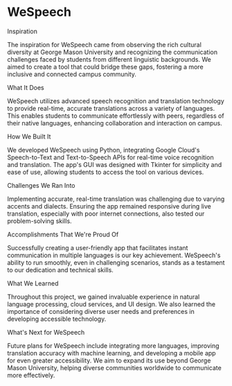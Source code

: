 # WeSpeech


Inspiration

The inspiration for WeSpeech came from observing the rich cultural diversity at George Mason University and recognizing the communication challenges faced by students from different linguistic backgrounds. We aimed to create a tool that could bridge these gaps, fostering a more inclusive and connected campus community.

What It Does

WeSpeech utilizes advanced speech recognition and translation technology to provide real-time, accurate translations across a variety of languages. This enables students to communicate effortlessly with peers, regardless of their native languages, enhancing collaboration and interaction on campus.

How We Built It

We developed WeSpeech using Python, integrating Google Cloud's Speech-to-Text and Text-to-Speech APIs for real-time voice recognition and translation. The app's GUI was designed with Tkinter for simplicity and ease of use, allowing students to access the tool on various devices.

Challenges We Ran Into

Implementing accurate, real-time translation was challenging due to varying accents and dialects. Ensuring the app remained responsive during live translation, especially with poor internet connections, also tested our problem-solving skills.

Accomplishments That We're Proud Of

Successfully creating a user-friendly app that facilitates instant communication in multiple languages is our key achievement. WeSpeech's ability to run smoothly, even in challenging scenarios, stands as a testament to our dedication and technical skills.

What We Learned

Throughout this project, we gained invaluable experience in natural language processing, cloud services, and UI design. We also learned the importance of considering diverse user needs and preferences in developing accessible technology.

What's Next for WeSpeech

Future plans for WeSpeech include integrating more languages, improving translation accuracy with machine learning, and developing a mobile app for even greater accessibility. We aim to expand its use beyond George Mason University, helping diverse communities worldwide to communicate more effectively.
